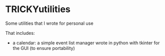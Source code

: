 # TRICKYutilities
Some utilities that I wrote for personal use

That includes:
- a calendar: a simple event list manager wrote in python with tkinter for the GUI (to ensure portability) 
